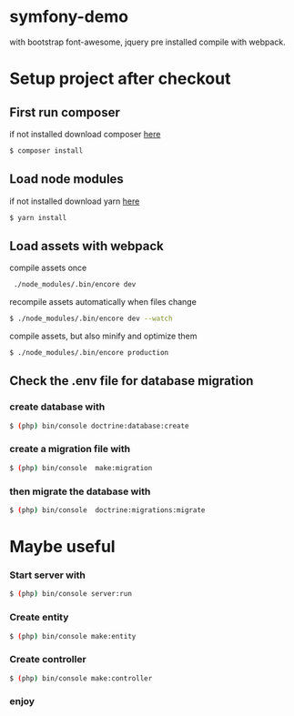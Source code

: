 # symfony-demo
with bootstrap font-awesome, jquery pre installed
compile with webpack.
# Setup project after checkout
## First run composer
if not installed download composer [here](https://getcomposer.org/doc/00-intro.md#using-the-installer)
```bash
$ composer install
```
## Load node modules
if not installed download yarn [here](https://yarnpkg.com/lang/en/docs/install/#windows-stable)
```bash
$ yarn install
```
## Load assets with webpack
compile assets once
```bash
 ./node_modules/.bin/encore dev
```
recompile assets automatically when files change
```bash
$ ./node_modules/.bin/encore dev --watch
```
compile assets, but also minify and optimize them
```bash
$ ./node_modules/.bin/encore production
```

## Check the .env file for database migration
### create database with
```bash
$ (php) bin/console doctrine:database:create
```
### create a migration file with
```bash
$ (php) bin/console  make:migration
```
### then migrate the database with
```bash
$ (php) bin/console  doctrine:migrations:migrate
```

# Maybe useful


### Start server with
```bash
$ (php) bin/console server:run
```
### Create entity
```bash
$ (php) bin/console make:entity
```
### Create controller
```bash
$ (php) bin/console make:controller
```

### enjoy